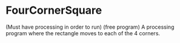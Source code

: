 # FourCornerSquare
(Must have processing in order to run) 
(free program)
A processing program where the rectangle moves to each of the 4 corners.
